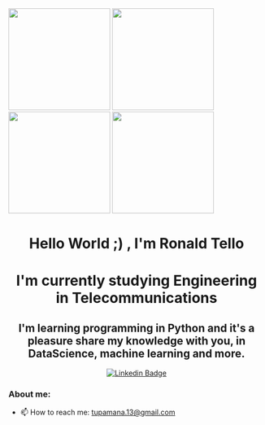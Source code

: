 <div id="header" aling="center">
  <img src="https://media.giphy.com/media/7c8QeB0VMddFOuu4iR/giphy.gif" width="200"/>
  <img src="https://media.giphy.com/media/PvwNfTzHUX9y7ICxiF/giphy.gif" width="200"/>
  <img src="https://media.giphy.com/media/coxQHKASG60HrHtvkt/giphy.gif" width="200"/>
  <img src="https://media.giphy.com/media/rC3bHMY2s8w3Fuz6Mm/giphy.gif" width="200"/>
  <h1 align="center"> Hello World ;) , I'm Ronald Tello</h1>
  <h1 align="center"> I'm currently studying Engineering in Telecommunications</h1>
  <h2 align="center"> I'm learning programming in Python and it's a pleasure share my knowledge with you, in DataScience, machine learning and more. 
</div> 

</a>
  <div id="badges" align="center">
  <a href="https://www.linkedin.com/in/ronald-tello-78b3b8280/" target="_blank">
  <img src="https://img.shields.io/badge/-LinkedIn-blue?logo=linkedin&logoColor=white&labelColor=blue" alt="Linkedin Badge"/>
  </div>
</a>

### About me:
- 📫 How to reach me: tupamana.13@gmail.com

<!--
**Yeiden1964/Yeiden1964** is a ✨ _special_ ✨ repository because its `README.md` (this file) appears on your GitHub profile.

Here are some ideas to get you started:

- 🔭 I’m currently working on ...
- 🌱 I’m currently learning ...
- 👯 I’m looking to collaborate on ...
- 🤔 I’m looking for help with ...
- 💬 Ask me about ...
- 📫 How to reach me: ...
- 😄 Pronouns: ...
- ⚡ Fun fact: ...
-->
